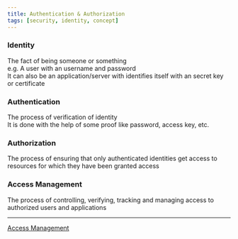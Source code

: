 ```yaml
---
title: Authentication & Authorization
tags: [security, identity, concept]
---
```


### Identity

The fact of being someone or something  
e.g. A user with an username and password  
It can also be an application/server with identifies itself with an secret key or certificate

### Authentication

The process of verification of identity  
It is done with the help of some proof like password, access key, etc.

### Authorization

The process of ensuring that only authenticated identities get access to resources for which they have been granted access

### Access Management

The process of controlling, verifying, tracking and managing access to authorized users and applications

---

[Access Management](Access%20Management.md)